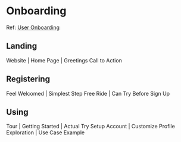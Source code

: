 Onboarding
==========

Ref: [User Onboarding](http://useronboard.com)

Landing
-------

Website | Home Page | Greetings
Call to Action

Registering
-----------

Feel Welcomed | Simplest Step
Free Ride | Can Try Before Sign Up

Using
-----

Tour | Getting Started | Actual Try
Setup Account | Customize Profile
Exploration | Use Case Example

